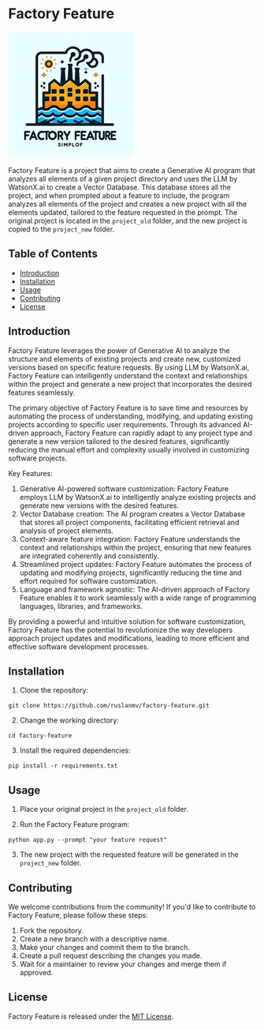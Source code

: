 # Factory Feature

![alt text](./assets/logo.jpeg)

Factory Feature is a project that aims to create a Generative AI program that analyzes all elements of a given project directory and uses the LLM by WatsonX.ai to create a Vector Database. This database stores all the project, and when prompted about a feature to include, the program analyzes all elements of the project and creates a new project with all the elements updated, tailored to the feature requested in the prompt. The original project is located in the `project_old` folder, and the new project is copied to the `project_new` folder.

## Table of Contents

- [Introduction](#introduction)
- [Installation](#installation)
- [Usage](#usage)
- [Contributing](#contributing)
- [License](#license)

## Introduction

Factory Feature leverages the power of Generative AI to analyze the structure and elements of existing projects and create new, customized versions based on specific feature requests. By using LLM by WatsonX.ai, Factory Feature can intelligently understand the context and relationships within the project and generate a new project that incorporates the desired features seamlessly.

The primary objective of Factory Feature is to save time and resources by automating the process of understanding, modifying, and updating existing projects according to specific user requirements. Through its advanced AI-driven approach, Factory Feature can rapidly adapt to any project type and generate a new version tailored to the desired features, significantly reducing the manual effort and complexity usually involved in customizing software projects.

Key Features:

1. Generative AI-powered software customization: Factory Feature employs LLM by WatsonX.ai to intelligently analyze existing projects and generate new versions with the desired features.
2. Vector Database creation: The AI program creates a Vector Database that stores all project components, facilitating efficient retrieval and analysis of project elements.
3. Context-aware feature integration: Factory Feature understands the context and relationships within the project, ensuring that new features are integrated coherently and consistently.
4. Streamlined project updates: Factory Feature automates the process of updating and modifying projects, significantly reducing the time and effort required for software customization.
5. Language and framework agnostic: The AI-driven approach of Factory Feature enables it to work seamlessly with a wide range of programming languages, libraries, and frameworks.

By providing a powerful and intuitive solution for software customization, Factory Feature has the potential to revolutionize the way developers approach project updates and modifications, leading to more efficient and effective software development processes.



## Installation

1. Clone the repository:

```
git clone https://github.com/ruslanmv/factory-feature.git
```

2. Change the working directory:

```
cd factory-feature
```

3. Install the required dependencies:

```
pip install -r requirements.txt
```

## Usage

1. Place your original project in the `project_old` folder.

2. Run the Factory Feature program:

```
python app.py --prompt "your feature request"
```

3. The new project with the requested feature will be generated in the `project_new` folder.

## Contributing

We welcome contributions from the community! If you'd like to contribute to Factory Feature, please follow these steps:

1. Fork the repository.
2. Create a new branch with a descriptive name.
3. Make your changes and commit them to the branch.
4. Create a pull request describing the changes you made.
5. Wait for a maintainer to review your changes and merge them if approved.

## License

Factory Feature is released under the [MIT License](LICENSE.md).
